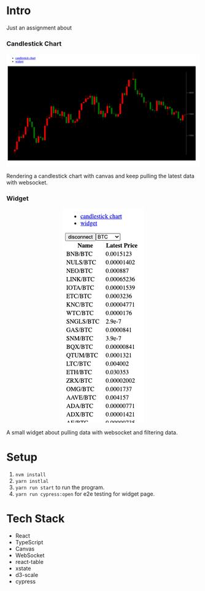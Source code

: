 # Intro

Just an assignment about

### Candlestick Chart

<p align="center">
  <img src="https://github.com/zushenyan/candlestick/blob/main/img/candlestick.png">
</p>

Rendering a candlestick chart with canvas and keep pulling the latest data with websocket.

### Widget

<p align="center">
  <img src="https://github.com/zushenyan/candlestick/blob/main/img/widget.png">
</p>

A small widget about pulling data with websocket and filtering data.

# Setup

1. `nvm install`
2. `yarn instlal`
3. `yarn run start` to run the program.
4. `yarn run cypress:open` for e2e testing for widget page.

# Tech Stack

- React
- TypeScript
- Canvas
- WebSocket
- react-table
- xstate
- d3-scale
- cypress
